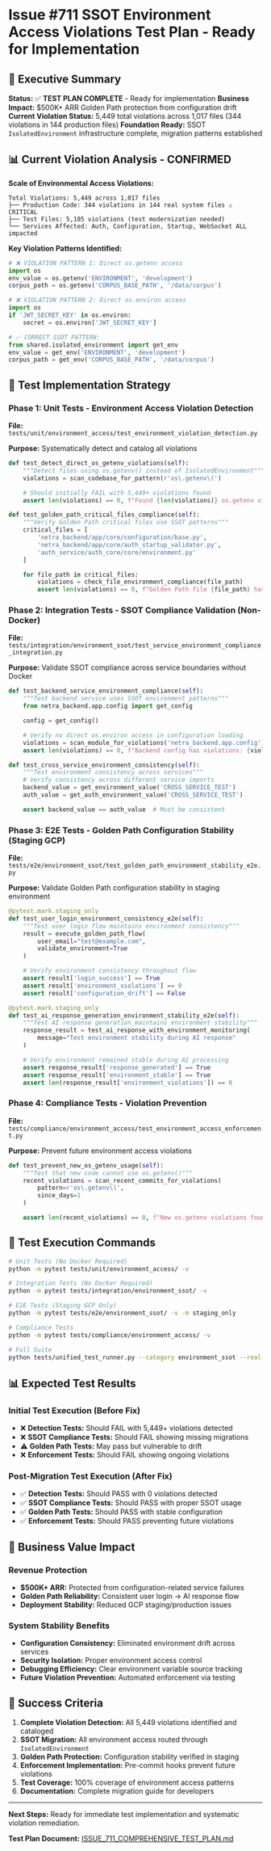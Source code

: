 # Issue #711 SSOT Environment Access Violations Test Plan - Ready for Implementation

## 🎯 Executive Summary

**Status:** ✅ **TEST PLAN COMPLETE** - Ready for implementation
**Business Impact:** $500K+ ARR Golden Path protection from configuration drift
**Current Violation Status:** 5,449 total violations across 1,017 files (344 violations in 144 production files)
**Foundation Ready:** SSOT `IsolatedEnvironment` infrastructure complete, migration patterns established

## 📊 Current Violation Analysis - CONFIRMED

**Scale of Environmental Access Violations:**
```
Total Violations: 5,449 across 1,017 files
├── Production Code: 344 violations in 144 real system files ⚠️ CRITICAL
├── Test Files: 5,105 violations (test modernization needed)
└── Services Affected: Auth, Configuration, Startup, WebSocket ALL impacted
```

**Key Violation Patterns Identified:**
```python
# ❌ VIOLATION PATTERN 1: Direct os.getenv access
import os
env_value = os.getenv('ENVIRONMENT', 'development')
corpus_path = os.getenv('CORPUS_BASE_PATH', '/data/corpus')

# ❌ VIOLATION PATTERN 2: Direct os.environ access
import os
if 'JWT_SECRET_KEY' in os.environ:
    secret = os.environ['JWT_SECRET_KEY']

# ✅ CORRECT SSOT PATTERN:
from shared.isolated_environment import get_env
env_value = get_env('ENVIRONMENT', 'development')
corpus_path = get_env('CORPUS_BASE_PATH', '/data/corpus')
```

## 🧪 Test Implementation Strategy

### Phase 1: Unit Tests - Environment Access Violation Detection
**File:** `tests/unit/environment_access/test_environment_violation_detection.py`

**Purpose:** Systematically detect and catalog all violations
```python
def test_detect_direct_os_getenv_violations(self):
    """Detect files using os.getenv() instead of IsolatedEnvironment"""
    violations = scan_codebase_for_pattern(r'os\.getenv\(')

    # Should initially FAIL with 5,449+ violations found
    assert len(violations) == 0, f"Found {len(violations)} os.getenv violations"

def test_golden_path_critical_files_compliance(self):
    """Verify Golden Path critical files use SSOT patterns"""
    critical_files = [
        'netra_backend/app/core/configuration/base.py',
        'netra_backend/app/core/auth_startup_validator.py',
        'auth_service/auth_core/core/environment.py'
    ]

    for file_path in critical_files:
        violations = check_file_environment_compliance(file_path)
        assert len(violations) == 0, f"Golden Path file {file_path} has violations: {violations}"
```

### Phase 2: Integration Tests - SSOT Compliance Validation (Non-Docker)
**File:** `tests/integration/environment_ssot/test_service_environment_compliance_integration.py`

**Purpose:** Validate SSOT compliance across service boundaries without Docker
```python
def test_backend_service_environment_compliance(self):
    """Test backend service uses SSOT environment patterns"""
    from netra_backend.app.config import get_config

    config = get_config()

    # Verify no direct os.environ access in configuration loading
    violations = scan_module_for_violations('netra_backend.app.config')
    assert len(violations) == 0, f"Backend config has violations: {violations}"

def test_cross_service_environment_consistency(self):
    """Test environment consistency across services"""
    # Verify consistency across different service imports
    backend_value = get_environment_value('CROSS_SERVICE_TEST')
    auth_value = get_auth_environment_value('CROSS_SERVICE_TEST')

    assert backend_value == auth_value  # Must be consistent
```

### Phase 3: E2E Tests - Golden Path Configuration Stability (Staging GCP)
**File:** `tests/e2e/environment_ssot/test_golden_path_environment_stability_e2e.py`

**Purpose:** Validate Golden Path configuration stability in staging environment
```python
@pytest.mark.staging_only
def test_user_login_environment_consistency_e2e(self):
    """Test user login flow maintains environment consistency"""
    result = execute_golden_path_flow(
        user_email="test@example.com",
        validate_environment=True
    )

    # Verify environment consistency throughout flow
    assert result['login_success'] == True
    assert result['environment_violations'] == 0
    assert result['configuration_drift'] == False

@pytest.mark.staging_only
def test_ai_response_generation_environment_stability_e2e(self):
    """Test AI response generation maintains environment stability"""
    response_result = test_ai_response_with_environment_monitoring(
        message="Test environment stability during AI response"
    )

    # Verify environment remained stable during AI processing
    assert response_result['response_generated'] == True
    assert response_result['environment_stable'] == True
    assert len(response_result['environment_violations']) == 0
```

### Phase 4: Compliance Tests - Violation Prevention
**File:** `tests/compliance/environment_access/test_environment_access_enforcement.py`

**Purpose:** Prevent future environment access violations
```python
def test_prevent_new_os_getenv_usage(self):
    """Test that new code cannot use os.getenv()"""
    recent_violations = scan_recent_commits_for_violations(
        pattern=r'os\.getenv\(',
        since_days=1
    )

    assert len(recent_violations) == 0, f"New os.getenv violations found: {recent_violations}"
```

## 🔧 Test Execution Commands

```bash
# Unit Tests (No Docker Required)
python -m pytest tests/unit/environment_access/ -v

# Integration Tests (No Docker Required)
python -m pytest tests/integration/environment_ssot/ -v

# E2E Tests (Staging GCP Only)
python -m pytest tests/e2e/environment_ssot/ -v -m staging_only

# Compliance Tests
python -m pytest tests/compliance/environment_access/ -v

# Full Suite
python tests/unified_test_runner.py --category environment_ssot --real-services
```

## 📊 Expected Test Results

### Initial Test Execution (Before Fix)
- ❌ **Detection Tests:** Should FAIL with 5,449+ violations detected
- ❌ **SSOT Compliance Tests:** Should FAIL showing missing migrations
- ⚠️ **Golden Path Tests:** May pass but vulnerable to drift
- ❌ **Enforcement Tests:** Should FAIL showing ongoing violations

### Post-Migration Test Execution (After Fix)
- ✅ **Detection Tests:** Should PASS with 0 violations detected
- ✅ **SSOT Compliance Tests:** Should PASS with proper SSOT usage
- ✅ **Golden Path Tests:** Should PASS with stable configuration
- ✅ **Enforcement Tests:** Should PASS preventing future violations

## 💼 Business Value Impact

### Revenue Protection
- **$500K+ ARR:** Protected from configuration-related service failures
- **Golden Path Reliability:** Consistent user login → AI response flow
- **Deployment Stability:** Reduced GCP staging/production issues

### System Stability Benefits
- **Configuration Consistency:** Eliminated environment drift across services
- **Security Isolation:** Proper environment access control
- **Debugging Efficiency:** Clear environment variable source tracking
- **Future Violation Prevention:** Automated enforcement via testing

## 🎯 Success Criteria

1. **Complete Violation Detection:** All 5,449 violations identified and cataloged
2. **SSOT Migration:** All environment access routed through `IsolatedEnvironment`
3. **Golden Path Protection:** Configuration stability verified in staging
4. **Enforcement Implementation:** Pre-commit hooks prevent future violations
5. **Test Coverage:** 100% coverage of environment access patterns
6. **Documentation:** Complete migration guide for developers

---

**Next Steps:** Ready for immediate test implementation and systematic violation remediation.

**Test Plan Document:** [ISSUE_711_COMPREHENSIVE_TEST_PLAN.md](../ISSUE_711_COMPREHENSIVE_TEST_PLAN.md)